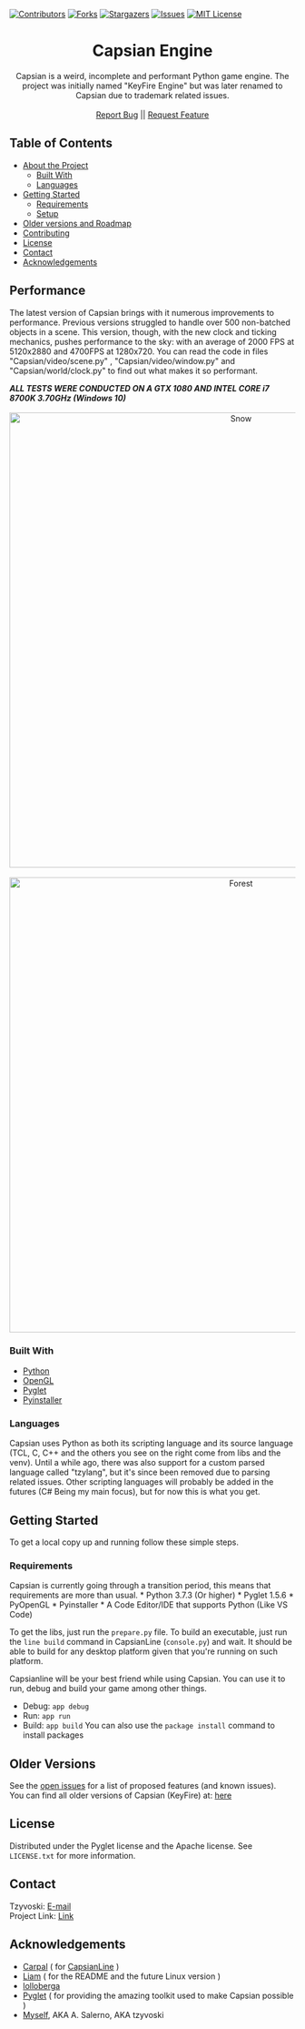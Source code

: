 [![Contributors][contributors-shield]][contributors-url]
[![Forks][forks-shield]][forks-url]
[![Stargazers][stars-shield]][stars-url]
[![Issues][issues-shield]][issues-url]
[![MIT License][license-shield]][license-url]

<!-- PROJECT LOGO -->
<p align="center">
<h1 align="center">Capsian Engine</h1>

  <p align="center">
    Capsian is a weird, incomplete and performant Python game engine. The project was initially named "KeyFire Engine" but was later renamed to Capsian due to trademark related issues.
    <br />
    <br />
    <a href="https://github.com/tzyvoski/Capsian-Engine/issues">Report Bug</a> ||
    <a href="https://github.com/tzyvoski/Capsian-Engine/pulls">Request Feature</a>
  </p>

<!-- TABLE OF CONTENTS -->

## Table of Contents

-   [About the Project](#performance)
    -   [Built With](#built-with)
    -   [Languages](#languages)
-   [Getting Started](#getting-started)
    -   [Requirements](#requirements)
    -   [Setup](#setup)
-   [Older versions and Roadmap](#older-versions)
-   [Contributing](#contributing)
-   [License](#license)
-   [Contact](#contact)
-   [Acknowledgements](#acknowledgements)

## Performance

<p>The latest version of Capsian brings with it numerous improvements to performance. Previous versions struggled to handle over 500 non-batched objects in a scene. This version, though, with the new clock and ticking mechanics, pushes performance to the sky: with an average of 2000 FPS at 5120x2880 and 4700FPS at 1280x720. You can read the code in files "Capsian/video/scene.py" , "Capsian/video/window.py" and "Capsian/world/clock.py" to find out what makes it so performant.
<br>
</p>
<i><strong>ALL TESTS WERE CONDUCTED ON A GTX 1080 AND INTEL CORE i7 8700K 3.70GHz (Windows 10)</strong></i>
  <br>
  <br>
<div align="center">
  <img src="https://i.imgur.com/rhKtgp7.png" alt="Snow" width="800">
<br><br>
  <img src="https://i.imgur.com/VZgMAci.png" alt="Forest" width="800">
</div>

### Built With

-   [Python](https://www.python.org/)
-   [OpenGL](https://www.opengl.org/)
-   [Pyglet](http://pyglet.org/)
-   [Pyinstaller](https://www.pyinstaller.org/)

### Languages

<p>Capsian uses Python as both its scripting language and its source language (TCL, C, C++ and the others you see on the right come from libs and the venv). Until a while ago, there was also support for a custom parsed language called "tzylang", but it's since been removed due to parsing related issues. Other scripting languages will probably be added in the futures (C# Being my main focus), but for now this is what you get.
  <br>
</p>

<!-- GETTING STARTED -->

## Getting Started

To get a local copy up and running follow these simple steps.

### Requirements

<p>Capsian is currently going through a transition period, this means that requirements are more than usual.
* Python 3.7.3 (Or higher)
* Pyglet 1.5.6
* PyOpenGL
* Pyinstaller
* A Code Editor/IDE that supports Python (Like VS Code)

To get the libs, just run the `prepare.py` file.
To build an executable, just run the `line build` command in CapsianLine (`console.py`) and wait.
It should be able to build for any desktop platform given that you're running on such platform. 

Capsianline will be your best friend while using Capsian. You can use it to run, debug and build your game among other things.
* Debug: `app debug`
* Run: `app run`
* Build: `app build`
You can also use the `package install` command to install packages
  <br>
</p>

<!-- ROADMAP -->

## Older Versions

See the [open issues](https://github.com/tzyvoski/Capsian-Engine/issues) for a list of proposed features (and known issues).<br>
You can find all older versions of Capsian (KeyFire) at: [here](https://tzyvoski.wixsite.com/keyfire)

<!-- LICENSE -->

## License

Distributed under the Pyglet license and the Apache license. See `LICENSE.txt` for more information.

<!-- CONTACT -->

## Contact

Tzyvoski: [E-mail](mailto:miro.salerno@icloud.com)<br>
Project Link: [Link](https://github.com/tzyvoski/Capsian-Engine/)

<!-- ACKNOWLEDGEMENTS -->

## Acknowledgements

-   [Carpal](https://github.com/Carpall) ( for [CapsianLine](https://github.com/Carpall/capsianline) )
-   [Liam](https://github.com/Gyro7) ( for the README and the future Linux version )
-   [lolloberga](https://github.com/lolloberga?tab=overview&from=2021-03-01&to=2021-03-08)
-   [Pyglet](http://pyglet.org/) ( for providing the amazing toolkit used to make Capsian possible )
-   [Myself](https://github.com/tzyvoski), AKA A. Salerno, AKA tzyvoski

[contributors-shield]: https://img.shields.io/github/contributors/tzyvoski/Capsian-Engine.svg?style=flat-square
[contributors-url]: https://github.com/tzyvoski/Capsian-Engine/graphs/contributors
[forks-shield]: https://img.shields.io/github/forks/tzyvoski/Capsian-Engine.svg?style=flat-square
[forks-url]: https://github.com/tzyvoski/Capsian-Engine/network/members
[stars-shield]: https://img.shields.io/github/stars/tzyvoski/Capsian-Engine.svg?style=flat-square
[stars-url]: https://github.com/tzyvoski/Capsian-Engine/stargazers
[issues-shield]: https://img.shields.io/github/issues/tzyvoski/Capsian-Engine.svg?style=flat-square
[issues-url]: https://github.com/tzyvoski/Capsian-Engine/issues
[license-shield]: https://img.shields.io/github/license/tzyvoski/Capsian-Engine.svg?style=flat-square
[license-url]: https://github.com/tzyvoski/Capsian-Engine/blob/master/LICENSE.txt
